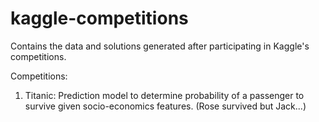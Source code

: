 # kaggle-competitions
Contains the data and solutions generated after participating in Kaggle's competitions.

Competitions:

1. Titanic: Prediction model to determine probability of a passenger to survive given socio-economics features.
(Rose survived but Jack...)
